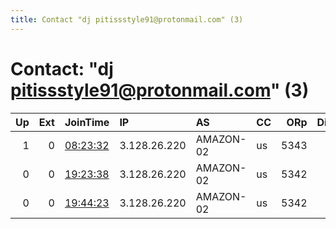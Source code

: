```yaml
---
title: Contact "dj pitissstyle91@protonmail.com" (3)
---
```


# Contact: "dj pitissstyle91@protonmail.com" (3)

|   Up |   Ext | JoinTime                                                                                            | IP           | AS        | CC   |   ORp |   Dirp | OS      | Version   | Nickname           |   eFamMembers |
|-----:|------:|:----------------------------------------------------------------------------------------------------|:-------------|:----------|:-----|------:|-------:|:--------|:----------|:-------------------|--------------:|
|    1 |     0 | [08:23:32](https://metrics.torproject.org/rs.html#details/6BBF2C2020929A1A2CC560A41951176DD1655ECA) | 3.128.26.220 | AMAZON-02 | us   |  5343 |      0 | Windows | 0.4.5.10  | PitissRelay        |             1 |
|    0 |     0 | [19:23:38](https://metrics.torproject.org/rs.html#details/95D5FF5833A4DE9B48E478D24F2ACF47E3A28FDF) | 3.128.26.220 | AMAZON-02 | us   |  5342 |      0 | Windows | 0.4.5.10  | hopefullyFastRelay |             1 |
|    0 |     0 | [19:44:23](https://metrics.torproject.org/rs.html#details/500AD2F8A16B796C4079A6E7A1E7348D2B8387E1) | 3.128.26.220 | AMAZON-02 | us   |  5342 |      0 | Windows | 0.4.5.10  | PitissRelay        |             1 |
